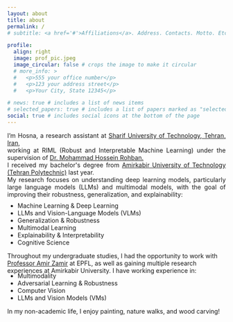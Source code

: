 ```yaml
---
layout: about
title: about
permalink: /
# subtitle: <a href='#'>Affiliations</a>. Address. Contacts. Motto. Etc.

profile:
  align: right
  image: prof_pic.jpeg
  image_circular: false # crops the image to make it circular
  # more_info: >
  #   <p>555 your office number</p>
  #   <p>123 your address street</p>
  #   <p>Your City, State 12345</p>

# news: true # includes a list of news items
# selected_papers: true # includes a list of papers marked as "selected={true}"
social: true # includes social icons at the bottom of the page
---
```


<p style="text-align: justify;"> I’m Hosna, a research assistant at <a href="https://en.sharif.edu/">Sharif University of Technology, Tehran, Iran</a>,<br> working at RIML (Robust and Interpretable Machine Learning) under the supervision of <a href="https://scholar.google.com/citations?user=pRyJ6FkAAAAJ&hl=en">Dr. Mohammad Hossein Rohban.</a><br> I received my bachelor's degree from <a href="https://aut.ac.ir/">Amirkabir University of Technology (Tehran Polytechnic)</a> last year. <br> My research focuses on understanding deep learning models, particularly large language models (LLMs) and multimodal models, with the goal of improving their robustness, generalization, and explainability: <ul style="margin-top: -1%;" markdown='1'> <li> Machine Learning & Deep Learning </li> <li> LLMs and Vision-Language Models (VLMs) </li> <li> Generalization & Robustness </li> <li> Multimodal Learning</li> <li> Explainability & Interpretability</li> <li> Cognitive Science </li> </ul> Throughout my undergraduate studies, I had the opportunity to work with <a href="https://scholar.google.com/citations?user=RKjEFukAAAAJ&hl=en">Professor Amir Zamir</a> at EPFL, as well as gaining multiple research experiences at Amirkabir University. I have working experience in: <ul style="margin-top: -1%;" markdown='1'> <li> Multimodality</li> <li> Adversarial Learning & Robustness </li> <li> Computer Vision </li> <li> LLMs and Vision Models (VMs)</li> </ul> In my non-academic life, I enjoy painting, nature walks, and wood carving! </p>
